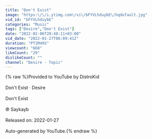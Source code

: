 ```yaml
---
title: "Don't Exist"
image: "https:\/\/i.ytimg.com\/vi\/bFYVLhduybE\/hqdefault.jpg"
vid_id: "bFYVLhduybE"
categories: "Music"
tags: ["Desire","Don't Exist"]
date: "2022-02-06T20:48:11+03:00"
vid_date: "2022-01-27T06:09:41Z"
duration: "PT1M49S"
viewcount: "668"
likeCount: "29"
dislikeCount: ""
channel: "Desire - Topic"
---
```

{% raw %}Provided to YouTube by DistroKid<br /><br />Don't Exist · Desire<br /><br />Don't Exist<br /><br />℗ Saykayb<br /><br />Released on: 2022-01-27<br /><br />Auto-generated by YouTube.{% endraw %}
